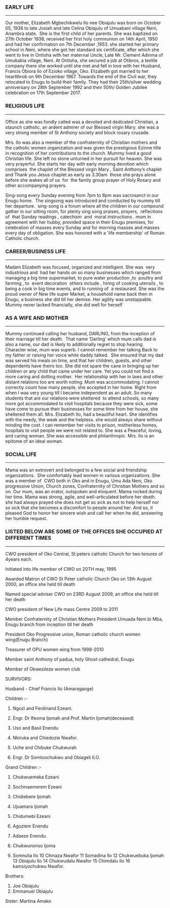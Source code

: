 ### EARLY LIFE

---

Our mother, Elizabeth Mgbechikwelu Ilo nee Obiajulu was born on October 05, 1938 to late Josiah and late Celina Obiajulu of Umuabani village Neni, Anambra state.  She is the first child of her parents. She was baptized on 27th October 1938, received her first holy communion on 14th April, 1950 and had her confirmation on 7th December ,1953. she started her primary school in Neni, where she got her standard six certificate, after which she went to live in Ontisha with her maternal Uncle, Late Mr. Clement Adinma of Umukabia village, Neni. At Ontisha, she secured a job at Otibros, a textile company there she worked until she met and fell in love with her Husband, Francis Obiora Ilo of Ezioko village, Oko. Elizabeth got married to her heartthrob on 9th December 1967. Towards the end of the Civil war, they relocated to Enugu to build their family. They had their 25th/silver wedding anniversary on 28th September 1992 and their 50th/ Golden Jubilee celebration on 17th September 2017.

### RELIGIOUS LIFE

---

Office as she was fondly called was a devoted and dedicated Christian, a staunch catholic, an ardent admirer of our Blessed virgin Mary. she was a very strong member of St Anthony society and block rosary crusade.

Mrs. Ilo was also a member of the confraternity of Christian mothers and the catholic women organization and was given the prestigious Ezinne title in recognition of her contributions to the church. Mummy lived a good Christian life. She left no stone unturned in her pursuit for heaven. She was very prayerful. She starts her day with early morning devotion which  comprises  the chaplet of the Blessed virgin Mary , Saint Anthony’s chaplet and Thank you Jesus chaplet as early as 3.30am  those she prays alone before she wakes all of us  for  the family group prayer of Holy Rosary and other accompanying prayers.

Sing-song every Sunday evening from 7pm to 8pm was sacrosanct in our Enugu home.  The singsong was introduced and conducted by mummy till her departure.  sing-song is a forum where all the children in our compound gather in our sitting room, for plenty sing song praises, prayers,  reflections of  that Sunday readings , catechism  and  moral instructions . mum in agreement with her hubby, provided space in their Enugu premises, for celebration of masses every Sunday and for morning masses and masses every day of obligation. She was honored with a 'life membership' of Roman Catholic church.

### CAREER/BUSINESS LIFE

---

Madam Elizabeth was focused, organized and intelligent. She was  very industrious and  had her hands on so many businesses which ranged from managing a big time supermarket, to pure water production ,to  poultry and farming , to  event decoration  others include , hiring of cooking utensils , to being a cook in big time events, and to running of  a restaurant. She was the proud owner of New life super Market, a household name back then in Enugu, a business she did till her demise. Her agility was unstoppable. Mummy never lacked financially, she did well for herself

### AS A WIFE AND MOTHER

---

Mummy continued calling her husband, DARLING, from the inception of their marriage till her death.  That name ‘Darling’ which mum calls dad is also a name, our dad is likely to additionally regret to stop hearing. Character wise, mum was superb. I cannot remember her talking Back to my father or raising her voice while daddy talked.  She ensured that my dad was served his meals on time, and that her children, guests, and other dependents have theirs too. She did not spare the cane in bringing up her children or any child that came under her care. Yet you could not find a more caring and dotting mother.  Her relationship with her in laws and other distant relations too are worth noting. Mum was accommodating. I cannot correctly count how many people, she accepted in her home. Right from when l was very young till l became independent as an adult. So many students that are our relations were sheltered  to attend schools, so many more got accommodated to visit hospitals because they were sick, some have come to pursue their businesses for some time from her house, she sheltered them all. Mrs. Elizabeth Ilo, had a beautiful heart. She identifies with the needy, the weak and the helpless. she would always share without minding the cost. I can remember her visits to prison, motherless homes, hospitals to visit people we were not related to. She was a Peaceful, loving, and caring woman. She was accessible and philanthropic. Mrs. Ilo is an epitome of an ideal woman.

### SOCIAL LIFE

---

Mama was an extrovert and belonged to a few social and friendship organizations.  She comfortably lead women in various organizations. She was a member of  CWO both in Oko and in Enugu, Umu Ada Neni, Oko progressive Union, Church zones, Confraternity of Christian Mothers and so on. Our mum, was an orator, outspoken and eloquent. Mama rocked during her time.
Mama was strong, agile, and well-articulated before her death. she had always prayed she does not get so sick as not to help herself nor so sick that she becomes a discomfort to people around her. And so, it pleased God to honor her sincere wish and call her when he did, answering her humble request.

### LISTED BELOW ARE SOME OF THE OFFICES SHE OCCUPIED AT DIFFERENT TIMES

---

CWO president of Oko Central, St peters catholic Church for two tenures of 4years each.

Initiated into life member of CWO on 20TH may, 1995

Awarded Matron of CWO St Peter catholic Church Oko on 13th August 2000, an office she held till death

Named special adviser CWO on 23RD August 2009, an office she held till her death

CWO president of New Life mass Centre 2009 to 2011

Member Confraternity of Christian Mothers
President Umuada Neni bi Mba, Enugu branch from inception till her death

President Oko Progressive union, Roman catholic church women wing(Enugu Branch)

Treasurer of OPU women wing from 1998-2010

Member saint Anthony of padua, holy Ghost cathedral, Enugu

Member of Okwesileze women club

SURVIVORS:

Husband - Chief Francis Ilo (Amaragaoge)

Children :-

1. Ngozi and Ferdinand Ezeani.

2. Engr. Dr Ifeoma Ijomah and Prof. Martin Ijomah(deceased)
3. Uso and Basil Enendu
4. Nkiruka and Chiedozie Nwafor.
5. Uche and Chibuke Chukwurah
6. Engr. Dr Somtoochukwu and Obiageli ILO.

Grand Children :-

1. Chukwuemeka Ezeani

2. Sochinaemerem Ezeani

3. Chidiebere Ijomah
4. Ujuamara Ijomah
5. Chidumebi Ezeani
6. Agoziem Enendu
7. Adaeze Enendu.
8. Chukwunonso Ijoma
9. Somnulia Ilo
10 Chinaza Nwafor
11 Somadina Ilo
12 Chukwuebuka Ijomah
13 Obiajulu Ilo
14 Chukwudalu Nwafor
15 Chimdalu Ilo
16 kamsiyochukwu Nwafor.

Brothers:

1. Joe Obiajulu
2. Emmanuel Obiajulu

Sister: Martina Amako
